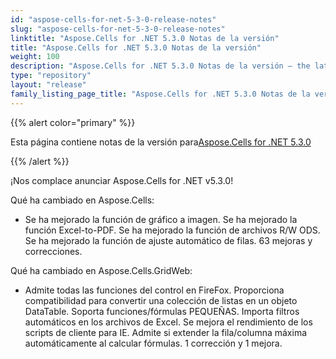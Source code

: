 ```yaml
---
id: "aspose-cells-for-net-5-3-0-release-notes"
slug: "aspose-cells-for-net-5-3-0-release-notes"
linktitle: "Aspose.Cells for .NET 5.3.0 Notas de la versión"
title: "Aspose.Cells for .NET 5.3.0 Notas de la versión"
weight: 100
description: "Aspose.Cells for .NET 5.3.0 Notas de la versión – the latest updates and fixes."
type: "repository"
layout: "release"
family_listing_page_title: "Aspose.Cells for .NET 5.3.0 Notas de la versión"
---
```

{{% alert color="primary" %}} 

 Esta página contiene notas de la versión para[Aspose.Cells for .NET 5.3.0](https://releases.aspose.com/cells/net/new-releases/aspose.cells-for-.net-5.3.0/)

{{% /alert %}} 

 ¡Nos complace anunciar Aspose.Cells for .NET v5.3.0!

 Qué ha cambiado en Aspose.Cells:

- Se ha mejorado la función de gráfico a imagen.
 Se ha mejorado la función Excel-to-PDF.
 Se ha mejorado la función de archivos R/W ODS.
 Se ha mejorado la función de ajuste automático de filas.
 63 mejoras y correcciones.

 Qué ha cambiado en Aspose.Cells.GridWeb:

- Admite todas las funciones del control en FireFox.
Proporciona compatibilidad para convertir una colección de listas en un objeto DataTable.
 Soporta funciones/fórmulas PEQUEÑAS.
 Importa filtros automáticos en los archivos de Excel.
 Se mejora el rendimiento de los scripts de cliente para IE.
 Admite si extender la fila/columna máxima automáticamente al calcular fórmulas.
 1 corrección y 1 mejora.
